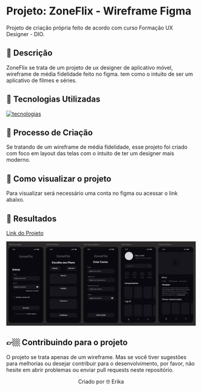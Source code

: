 # Projeto: ZoneFlix - Wireframe Figma
Projeto de criação própria feito de acordo com curso Formação UX Designer - DIO.

## 📒 Descrição 
ZoneFlix se trata de um projeto de ux designer de aplicativo móvel, wireframe de média fidelidade feito no figma. tem como o intuito de ser um aplicativo de filmes e séries.

## 🤖 Tecnologias Utilizadas
 [![tecnologias](https://skillicons.dev/icons?i=figma)](https://skillicons.dev)

## 🧐 Processo de Criação 
Se tratando de um wireframe de média fidelidade, esse projeto foi criado com foco em layout das telas com o intuito de ter um designer mais moderno.

## 🔎 Como visualizar o projeto 
Para visualizar será necessário uma conta no figma ou acessar o link abaixo. 

## 🚀 Resultados
[Link do Projeto](https://www.figma.com/design/nSXznSLmjrUJqBycY1yru2/Wireframe?node-id=0-1&t=Fba76qyOWWCSC4o8-1)

<img src="/Imagens/zoneflix.jpg" alt="ZoneFlix">


## 👉🏼 Contribuindo para o projeto 
O projeto se trata apenas de um wireframe. Mas se você tiver sugestões para melhorias ou desejar contribuir para o desenvolvimento, por favor, não hesite em abrir problemas ou enviar pull requests neste repositório.

<p align="center">
    Criado por 🤓 Erika 
  </p>
